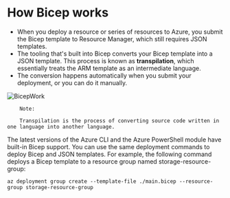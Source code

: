 # How Bicep works

- When you deploy a resource or series of resources to Azure, you submit the Bicep template to Resource Manager, which still requires JSON templates. 
- The tooling that's built into Bicep converts your Bicep template into a JSON template. This process is known as <b>transpilation</b>, which essentially treats the ARM template as an intermediate language. 
- The conversion happens automatically when you submit your deployment, or you can do it manually.


<img src="https://docs.microsoft.com/en-us/learn/modules/includes/media/bicep-to-json.png" alt="BicepWork" style="text-align:center: 10px;" />
    

        Note:

        Transpilation is the process of converting source code written in one language into another language.


The latest versions of the Azure CLI and the Azure PowerShell module have built-in Bicep support. You can use the same deployment commands to deploy Bicep and JSON templates. For example, the following command deploys a Bicep template to a resource group named storage-resource-group:


    az deployment group create --template-file ./main.bicep --resource-group storage-resource-group